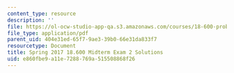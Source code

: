 ```yaml
---
content_type: resource
description: ''
file: https://ol-ocw-studio-app-qa.s3.amazonaws.com/courses/18-600-probability-and-random-variables-fall-2019/e860fbe9a11e7288769a515508868f26_MIT18_600F19_mid2_2017_soln.pdf
file_type: application/pdf
parent_uid: 404e31ed-65f7-9ae3-39b0-66e31da833f7
resourcetype: Document
title: Spring 2017 18.600 Midterm Exam 2 Solutions
uid: e860fbe9-a11e-7288-769a-515508868f26
---
```

